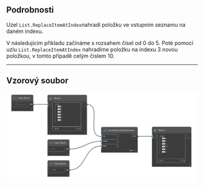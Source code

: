 ## Podrobnosti
Uzel `List.ReplaceItemAtIndex`nahradí položku ve vstupním seznamu na daném indexu.

V následujícím příkladu začínáme s rozsahem čísel od 0 do 5. Poté pomocí uzlu `List.ReplaceItemAtIndex` nahradíme položku na indexu 3 novou položkou, v tomto případě celým číslem 10.
___
## Vzorový soubor

![List.ReplaceItemAtIndex](./DSCore.List.ReplaceItemAtIndex_img.jpg)
